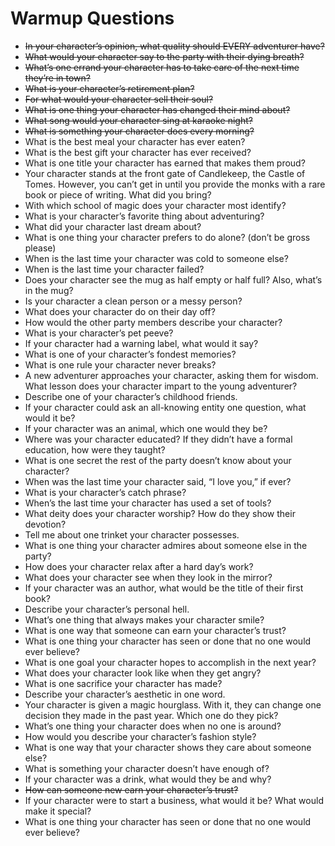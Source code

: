 # Warmup Questions

- ~~In your character’s opinion, what quality should EVERY adventurer have?~~
- ~~What would your character say to the party with their dying breath?~~
- ~~What’s one errand your character has to take care of the next time they’re in town?~~
- ~~What is your character’s retirement plan?~~
- ~~For what would your character sell their soul?~~
- ~~What is one thing your character has changed their mind about?~~
- ~~What song would your character sing at karaoke night?~~
- ~~What is something your character does every morning?~~
- What is the best meal your character has ever eaten?
- What is the best gift your character has ever received?
- What is one title your character has earned that makes them proud?
- Your character stands at the front gate of Candlekeep, the Castle of Tomes.
However, you can’t get in until you provide the monks with a rare book
or piece of writing. What did you bring?
- With which school of magic does your character most identify?
- What is your character’s favorite thing about adventuring?
- What did your character last dream about?
- What is one thing your character prefers to do alone? (don’t be gross please)
- When is the last time your character was cold to someone else?
- When is the last time your character failed?
- Does your character see the mug as half empty or half full? Also, what’s in the mug?
- Is your character a clean person or a messy person?
- What does your character do on their day off?
- How would the other party members describe your character?
- What is your character’s pet peeve?
- If your character had a warning label, what would it say?
- What is one of your character’s fondest memories?
- What is one rule your character never breaks?
- A new adventurer approaches your character, asking them for wisdom. What
lesson does your character impart to the young adventurer?
- Describe one of your character’s childhood friends.
- If your character could ask an all-knowing entity one question, what would it be?
- If your character was an animal, which one would they be?
- Where was your character educated? If they didn’t have a formal education, how were they taught?
- What is one secret the rest of the party doesn’t know about your character?
- When was the last time your character said, “I love you,” if ever?
- What is your character’s catch phrase?
- When’s the last time your character has used a set of tools?
- What deity does your character worship? How do they show their devotion?
- Tell me about one trinket your character possesses.
- What is one thing your character admires about someone else in the party?
- How does your character relax after a hard day’s work?
- What does your character see when they look in the mirror?
- If your character was an author, what would be the title of their first book?
- Describe your character’s personal hell.
- What’s one thing that always makes your character smile?
- What is one way that someone can earn your character’s trust?
- What is one thing your character has seen or done that no one would ever believe?
- What is one goal your character hopes to accomplish in the next year?
- What does your character look like when they get angry?
- What is one sacrifice your character has made?
- Describe your character’s aesthetic in one word.
- Your character is given a magic hourglass. With it, they can change one
decision they made in the past year. Which one do they pick?
- What’s one thing your character does when no one is around?
- How would you describe your character’s fashion style?
- What is one way that your character shows they care about someone else?
- What is something your character doesn’t have enough of?
- If your character was a drink, what would they be and why?
- <s>How can someone new earn your character’s trust?</s>
- If your character were to start a business, what would it be? What would make it special?
- What is one thing your character has seen or done that no one would ever believe?